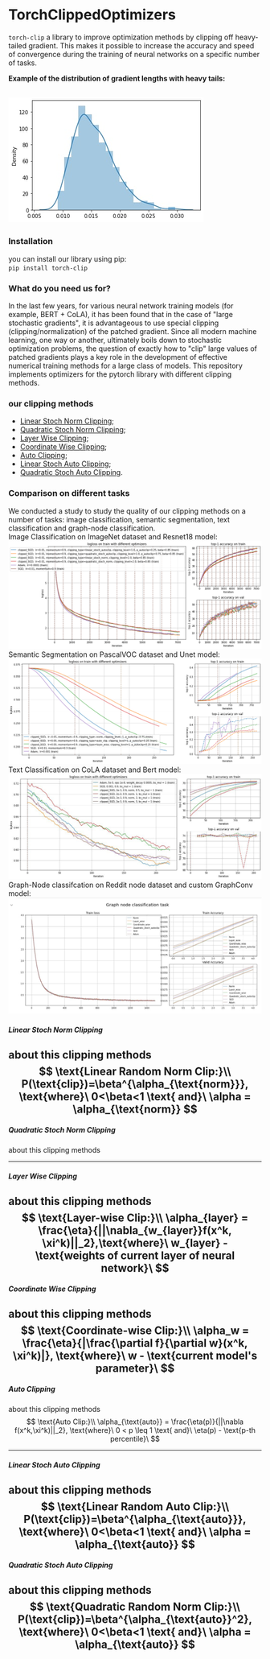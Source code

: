 # TorchClippedOptimizers


`torch-clip` a library to improve optimization methods by clipping off heavy-tailed gradient. This makes it possible to increase the accuracy and speed of convergence during the training of neural networks on a specific number of tasks.

**Example of the distribution of gradient lengths with heavy tails:**

![This is an image](readme_images/heavy_tail.jpg)
------------

### Installation
you can install our library using pip:  
`pip install torch-clip`  


### What do you need us for?
In the last few years, for various neural network training models (for example, BERT + CoLA), it has been found that in the case of "large stochastic gradients", it is advantageous to use special clipping (clipping/normalization) of the patched gradient. Since all modern machine learning, one way or another, ultimately boils down to stochastic optimization problems, the question of exactly how to "clip" large values of patched gradients plays a key role in the development of effective numerical training methods for a large class of models. This repository implements optimizers for the pytorch library with different clipping methods.


### our clipping methods

+ [Linear Stoch Norm Clipping](#LinearStochNormClip);  
+ [Quadratic Stoch Norm Clipping](#QuadraticStochNormClip);  
+ [Layer Wise Clipping](#LayerWiseClip);  
+ [Coordinate Wise Clipping](#CoordWiseClip);  
+ [Auto Clipping](#AutoClip);  
+ [Linear Stoch Auto Clipping](#LinearStochAutoClip);  
+ [Quadratic Stoch Auto Clipping](#QuadraticStochAutoClip).


### Comparison on different tasks
We conducted a study to study the quality of our clipping methods on a number of tasks: image classification, semantic segmentation, text classification and graph-node classification.  
Image Classification on ImageNet dataset and Resnet18 model:  
![This is an image](readme_images/image-classification.png) 
Semantic Segmentation on PascalVOC dataset and Unet model:  
![This is an image](readme_images/semnatic-segmentation.png) 
Text Classification on CoLA dataset and Bert model:  
![This is an image](readme_images/text-classification.jpg) 
Graph-Node classifcation on Reddit node dataset and custom GraphConv model:  
![This is an image](readme_images/graph-node-classification.jpg) 



##### <a name="LinearStochNormClip"></a>	Linear Stoch Norm Clipping
about this clipping methods
$$
\text{Linear Random Norm Clip:}\\ P(\text{clip})=\beta^{\alpha_{\text{norm}}}, \text{where}\ 0<\beta<1 \text{ and}\ \alpha = \alpha_{\text{norm}}
$$
-----------


##### <a name="QuadraticStochNormClip"></a>	Quadratic Stoch Norm Clipping
about this clipping methods  

-----------

##### <a name="LayerWiseClip"></a>	Layer Wise Clipping
about this clipping methods  
$$
\text{Layer-wise Clip:}\\ \alpha_{layer} = \frac{\eta}{||\nabla_{w_{layer}}f(x^k, \xi^k)||_2},\text{where}\ w_{layer} - \text{weights of current layer of neural network}\
$$
-----------

##### <a name="CoordWiseClip"></a>	Coordinate Wise Clipping
about this clipping methods
$$
\text{Coordinate-wise Clip:}\\ \alpha_w = \frac{\eta}{|\frac{\partial f}{\partial w}(x^k, \xi^k)|}, \text{where}\ w - \text{current model's parameter}\
$$
-----------

##### <a name="AutoClip"></a>	Auto Clipping
about this clipping methods
$$
\text{Auto Clip:}\\ \alpha_{\text{auto}} = \frac{\eta(p)}{||\nabla f(x^k,\xi^k)||_2}, \text{where}\  0 < p \leq 1 \text{ and}\ \eta(p) - \text{p-th percentile}\
$$

-----------

##### <a name="LinearStochAutoClip"></a>	Linear Stoch Auto Clipping
about this clipping methods  
$$
\text{Linear Random Auto Clip:}\\ P(\text{clip})=\beta^{\alpha_{\text{auto}}}, \text{where}\ 0<\beta<1 \text{ and}\ \alpha = \alpha_{\text{auto}}
$$
-----------

##### <a name="QuadraticStochAutoClip"></a>	Quadratic Stoch Auto Clipping
about this clipping methods  
$$
\text{Quadratic Random Norm Clip:}\\ P(\text{clip})=\beta^{\alpha_{\text{auto}}^2}, \text{where}\ 0<\beta<1 \text{ and}\ \alpha = \alpha_{\text{auto}}
$$
-----------
